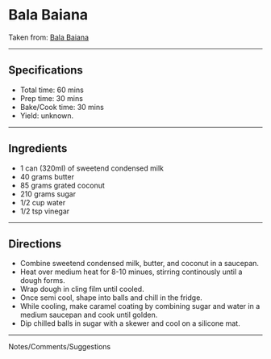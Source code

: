 # Bala Baiana

Taken from:
[Bala Baiana](https://www.youtube.com/shorts/f8E3B1UIDes)

---
## Specifications
- Total time: 60 mins
- Prep time: 30 mins
- Bake/Cook time: 30 mins
- Yield: unknown.


---
## Ingredients

- 1 can (320ml) of sweetend condensed milk
- 40 grams butter
- 85 grams grated coconut
- 210 grams sugar
- 1/2 cup water
- 1/2 tsp vinegar


---
## Directions

- Combine sweetend condensed milk, butter, and coconut in a saucepan. 
- Heat over medium heat for 8-10 minues, stirring continously until a dough forms.
- Wrap dough in cling film until cooled.
- Once semi cool, shape into balls and chill in the fridge.
- While cooling, make caramel coating by combining sugar and water in a medium saucepan and cook until golden.
- Dip chilled balls in sugar with a skewer and cool on a silicone mat.


---
Notes/Comments/Suggestions

